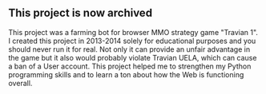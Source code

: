 ## This project is now archived  

This project was a farming bot for browser MMO strategy game "Travian 1".
I created this project in 2013-2014 solely for educational purposes and you should never run it for real. Not only it can provide an unfair advantage in the game but it also would probably violate Travian UELA, which can cause a ban of a User account.
This project helped me to strengthen my Python programming skills and to learn a ton about how the Web is functioning overall.
